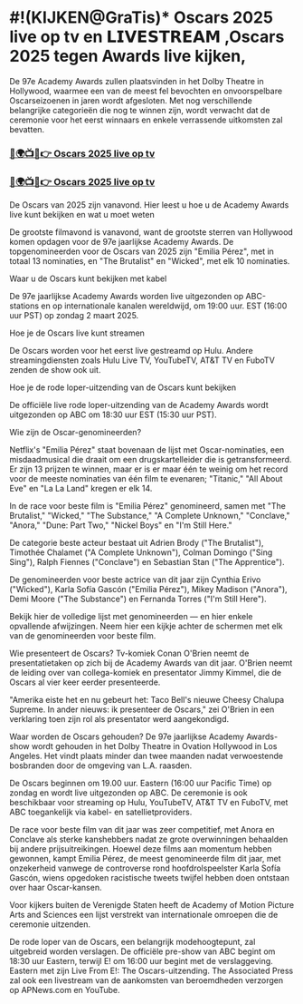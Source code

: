 # #!(KIJKEN@GraTis)* Oscars 2025 live op tv en 𝗟𝗜𝗩𝗘𝗦𝗧𝗥𝗘𝗔𝗠 ,Oscars 2025 tegen Awards live kijken,

De 97e Academy Awards zullen plaatsvinden in het Dolby Theatre in Hollywood, waarmee een van de meest fel bevochten en onvoorspelbare Oscarseizoenen in jaren wordt afgesloten. Met nog verschillende belangrijke categorieën die nog te winnen zijn, wordt verwacht dat de ceremonie voor het eerst winnaars en enkele verrassende uitkomsten zal bevatten.

<h3><a href="https://tinyurl.com/yyhvh6eh">🔴🌍📺📱👉 Oscars 2025 live op tv</a></h3>

<h3><a href="https://tinyurl.com/yyhvh6eh">🔴🌍📺📱👉 Oscars 2025 live op tv</a></h3>


De Oscars van 2025 zijn vanavond. Hier leest u hoe u de Academy Awards live kunt bekijken en wat u moet weten

De grootste filmavond is vanavond, want de grootste sterren van Hollywood komen opdagen voor de 97e jaarlijkse Academy Awards. De topgenomineerden voor de Oscars van 2025 zijn "Emilia Pérez", met in totaal 13 nominaties, en "The Brutalist" en "Wicked", met elk 10 nominaties.

Waar u de Oscars kunt bekijken met kabel

De 97e jaarlijkse Academy Awards worden live uitgezonden op ABC-stations en op internationale kanalen wereldwijd, om 19:00 uur. EST (16:00 uur PST) op zondag 2 maart 2025.

Hoe je de Oscars live kunt streamen

De Oscars worden voor het eerst live gestreamd op Hulu. Andere streamingdiensten zoals Hulu Live TV, YouTubeTV, AT&T TV en FuboTV zenden de show ook uit.

Hoe je de rode loper-uitzending van de Oscars kunt bekijken

De officiële live rode loper-uitzending van de Academy Awards wordt uitgezonden op ABC om 18:30 uur EST (15:30 uur PST).

Wie zijn de Oscar-genomineerden?

Netflix's "Emilia Pérez" staat bovenaan de lijst met Oscar-nominaties, een misdaadmusical die draait om een ​​drugskartelleider die is getransformeerd. Er zijn 13 prijzen te winnen, maar er is er maar één te weinig om het record voor de meeste nominaties van één film te evenaren; "Titanic," "All About Eve" en "La La Land" kregen er elk 14.

In de race voor beste film is "Emilia Pérez" genomineerd, samen met "The Brutalist," "Wicked," "The Substance," "A Complete Unknown," "Conclave," "Anora," "Dune: Part Two," "Nickel Boys" en "I'm Still Here."

De categorie beste acteur bestaat uit Adrien Brody ("The Brutalist"), Timothée Chalamet ("A Complete Unknown"), Colman Domingo ("Sing Sing"), Ralph Fiennes ("Conclave") en Sebastian Stan ("The Apprentice").

De genomineerden voor beste actrice van dit jaar zijn Cynthia Erivo ("Wicked"), Karla Sofía Gascón ("Emilia Pérez"), Mikey Madison ("Anora"), Demi Moore ("The Substance") en Fernanda Torres ("I'm Still Here").

Bekijk hier de volledige lijst met genomineerden — en hier enkele opvallende afwijzingen. Neem hier een kijkje achter de schermen met elk van de genomineerden voor beste film.

Wie presenteert de Oscars?
Tv-komiek Conan O'Brien neemt de presentatietaken op zich bij de Academy Awards van dit jaar.
O'Brien neemt de leiding over van collega-komiek en presentator Jimmy Kimmel, die de Oscars al vier keer eerder presenteerde.

"Amerika eiste het en nu gebeurt het: Taco Bell's nieuwe Cheesy Chalupa Supreme. In ander nieuws: ik presenteer de Oscars," zei O'Brien in een verklaring toen zijn rol als presentator werd aangekondigd.

Waar worden de Oscars gehouden?
De 97e jaarlijkse Academy Awards-show wordt gehouden in het Dolby Theatre in Ovation Hollywood in Los Angeles. Het vindt plaats minder dan twee maanden nadat verwoestende bosbranden door de omgeving van L.A. raasden.

De Oscars beginnen om 19.00 uur. Eastern (16:00 uur Pacific Time) op zondag en wordt live uitgezonden op ABC. De ceremonie is ook beschikbaar voor streaming op Hulu, YouTubeTV, AT&T TV en FuboTV, met ABC toegankelijk via kabel- en satellietproviders.

De race voor beste film van dit jaar was zeer competitief, met Anora en Conclave als sterke kanshebbers nadat ze grote overwinningen behaalden bij andere prijsuitreikingen. Hoewel deze films aan momentum hebben gewonnen, kampt Emilia Pérez, de meest genomineerde film dit jaar, met onzekerheid vanwege de controverse rond hoofdrolspeelster Karla Sofía Gascón, wiens opgedoken racistische tweets twijfel hebben doen ontstaan ​​over haar Oscar-kansen.

Voor kijkers buiten de Verenigde Staten heeft de Academy of Motion Picture Arts and Sciences een lijst verstrekt van internationale omroepen die de ceremonie uitzenden.

De rode loper van de Oscars, een belangrijk modehoogtepunt, zal uitgebreid worden verslagen. De officiële pre-show van ABC begint om 18:30 uur Eastern, terwijl E! om 16:00 uur begint met de verslaggeving. Eastern met zijn Live From E!: The Oscars-uitzending. The Associated Press zal ook een livestream van de aankomsten van beroemdheden verzorgen op APNews.com en YouTube.
